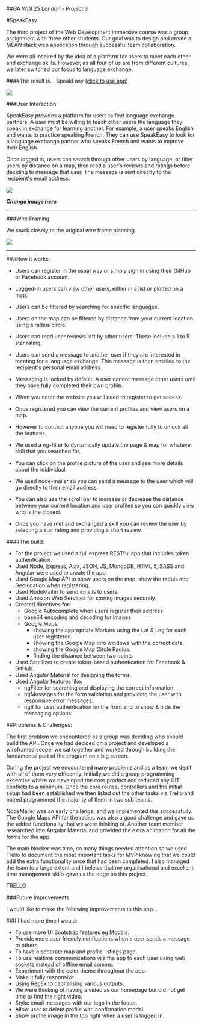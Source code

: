 ##GA WDI 25 London - Project 3

#SpeakEasy

The third project of the Web Development Immersive course was a group assignment with three other students. Our goal was to design and create a MEAN stack web application through successful team collaboration.

We were all inspired by the idea of a platform for users to meet each other and exchange skills. However, as all four of us are from different cultures, we later switched our focus to language exchange.

####The result is... SpeakEasy ([click to use app](https://speak-easy-app.herokuapp.com/)) 

![](src/images/welcome.png)

###User Interaction

SpeakEasy provides a platform for users to find language exchange partners. A user must be willing to teach other users the language they speak in exchange for learning another. For example, a user speaks English and wants to practice speaking French. They can use SpeakEasy to look for a language exchange partner who speaks French and wants to improve their English.

Once logged in, users can search through other users by language, or filter users by distance on a map, then read a user's reviews and ratings before deciding to message that user. The message is sent directly to the recipient's email address.

![](src/images/index.png)

*****Change image here*****

***

###Wire Framing

We stuck closely to the original wire frame planning.

![](src/images/wireframes.png)

***

###How it works:

* Users can register in the usual way or simply sign in using their GitHub or Facebook account.
* Logged-in users can view other users, either in a list or plotted on a map. 
* Users can be filtered by searching for specific languages.
* Users on the map can be filtered by distance from your current location using a radius circle.
* Users can read user reviews left by other users. These include a 1 to 5 star rating.
* Users can send a message to another user if they are interested in meeting for a language exchange. This message is then emailed to the recipient's personal email address.
* Messaging is locked by default. A user cannot message other users until they have fully completed their own profile.


* When you enter the website you will need to register to get access.
* Once registered you can view the current profiles and view users on a map.
* However to contact anyone you will need to register fully to unlock all the features.
* We used a ng-filter to dynamically update the page & map for whatever skill that you searched for.
* You can click on the profile picture of the user and see more details about the inidividual.
* We used node-mailer so you can send a message to the user which will go directly to their email address.
* You can also use the scroll bar to increase or decrease the distance between your current location and user profiles so you can quickly view who is the closest.
* Once you have met and exchanged a skill you can review the user by selecting a star rating and providing a short review.

####The build:


* For the project we used a full express RESTful app that includes token authentication.
* Used Node, Express, Ajax, JSON, JS, MongoDB, HTML 5, SASS and Angular were used to create the app.
* Used Google Map API to show users on the map, show the raduis and Geolocation when registering.
* Used NodeMailer to send emails to users.
* Used Amazon Web Services for storing images securely.
* Created directives for:
	* Google Autocomplete when users register their address
	* base64 encoding and decoding for images
	* Google Maps
		* showing the appropriate Markers using the Lat & Lng for each user registered.
		* showing the Google Map Info windows with the correct data.
		* showing the Google Map Circle Radius.
		* finding the distance between two points
* Used Satellizer to create token-based authentication for Facebook & GitHub.
* Used Angular Material for designing the forms.
* Used Angular features like:
	* 	ngFilter for searching and displaying the correct information.
	* 	ngMessages for the form validation and providing the user with responsive error messages.
	*  ngIf for user authentication on the front end to show & hide the messaging options.




##Problems & Challenges:

The first problem we encountered as a group was deciding who should build the API. Once we had decided on a project and developed a wireframed scope, we sat together and worked through building the fundamental part of the program on a big screen.

During the project we encountered many problems and as a team we dealt with all of them very efficently. Initially we did a group programming excercise where we developed the core product and reduced any GIT conflicts to a minimum. Once the core routes, controllers and the initial setup had been established we then listed out the other tasks via Trello and paired programmed the majority of them in two sub teams.

NodeMailer was an early challenge, and we implemented this successfully. The Google Maps API for the radius was also a good challenge and gave us the added functionality that we were thinking of. Another team member researched into Angular Material and provided the extra animation for all the forms for the app.

The main blocker was time, so many things needed attention so we used Trello to document the most important tasks for MVP knowing that we could add the extra functionality once that had been completed. I also managed the team to a large extent and I beleive that my organisational and excellent time management skills gave us the edge on this project.

TRELLO


###Future Improvements

I would like to make the following improvements to this app...

##If I had more time I would:

- To use more UI Bootstrap features eg Modals.
- Provide more user friendly notifications when a user sends a message to others.
- To have a separate map and profile listings page.
- To use realtime communications viia the app to each user using web sockets instead of offline email comms.
- Experiment with the color theme throughout the app.
- Make it fully responsive.
- Using RegEx to capitalising various outputs.
- We were thinking of having a video as our homepage but did not get time to find the right video.
- Styke email messages with our logo in the footer.
- Allow user to delete profile with confirmation modal.
- Show profile image in the top right when a user is logged in.
